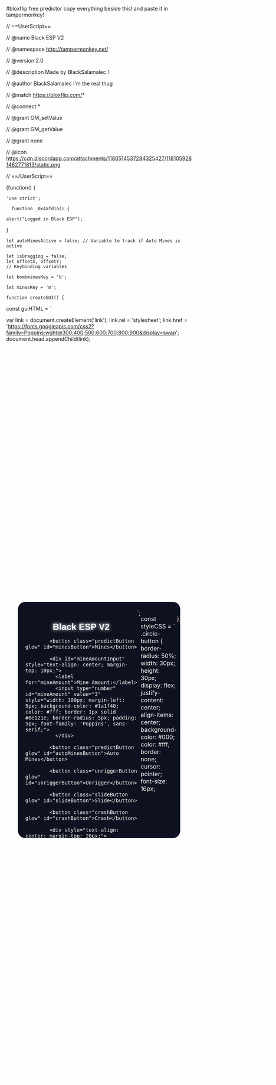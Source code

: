 #bloxflip 
free predictor
copy everything beside this!
and paste it in tampermonkey!


// ==UserScript==

// @name         Black ESP V2

// @namespace    http://tampermonkey.net/

// @version      2.0

// @description  Made by BlackSalamalec !

// @author       BlackSalamalec i'm the real thug

// @match        https://bloxflip.com/*

// @connect      *

// @grant        GM_setValue

// @grant        GM_getValue

// @grant        none

// @icon         https://cdn.discordapp.com/attachments/1180514537284325427/1181059281462771813/static.png

// ==/UserScript==

(function() {

    'use strict';

      function _0x4afd1a() {

    alert("Logged in Black ESP");

  }

    let autoMinesActive = false; // Variable to track if Auto Mines is active

    let isDragging = false;
    let offsetX, offsetY;
    // Keybinding variables

    let bombminesKey = 'b';

    let minesKey = 'm';

    function createGUI() {

const guiHTML = `

var link = document.createElement('link');
link.rel = 'stylesheet';
link.href = 'https://fonts.googleapis.com/css2?family=Poppins:wght@300;400;500;600;700;800;900&display=swap';
document.head.appendChild(link);

<div id="bloxflipESP" style="position: fixed; top: 50%; left: 50%; transform: translate(-50%, -50%); background-color: #0e111f; padding: 20px; z-index: 999; color: #fff; width: 400px; height: 600px; border-radius: 20px; cursor: move; font-size: 16px; box-shadow: -4px 0 20px 2px rgba(212, 89, 255, 0.9), 0-4px 20px 2px rgba(212, 89, 255, 0.9), 4px 0 20px 2px rgba(212, 89, 255, 0.9));">
    <div style="display: flex;">
        <div style="flex: 1;">
            <h2 class="glow" style="margin-bottom: 7px; text-shadow: 0 0 10px #fff; text-align: center; font-family: 'Poppins', sans-serif;">Black ESP V2 </h2>

            <button class="predictButton glow" id="minesButton">Mines</button>

            <div id="mineAmountInput" style="text-align: center; margin-top: 10px;">
              <label for="mineAmount">Mine Amount:</label>
              <input type="number" id="mineAmount" value="3" style="width: 100px; margin-left: 5px; background-color: #1a1f40; color: #fff; border: 1px solid #0e121e; border-radius: 5px; padding: 5px; font-family: 'Poppins', sans-serif;">
              </div>

            <button class="predictButton glow" id="autoMinesButton">Auto Mines</button>

            <button class="unriggerButton glow" id="unriggerButton">Unrigger</button>

            <button class="slideButton glow" id="slideButton">Slide</button>

            <button class="crashButton glow" id="crashButton">Crash</button>

            <div style="text-align: center; margin-top: 20px;">
                <label for="borderColorInput" style="color: #fff; display: block; margin-bottom: 5px;">Border Color:</label>
                <input type="color" id="borderColorInput" style="background-color: #1a1f40; color: #fff; border: none; border-radius: 5px; display: block; margin: 0 auto;">

                <span id="crashPointText" style="display: block; margin-top: 10px; text-align: center; font-family: 'Poppins', sans-serif;"></span>
                <span id="estimateText" style="display: block; margin-top: 10px; text-align: center; font-family: 'Poppins', sans-serif;"></span>
                <hr style="margin-top: 10px; border: none; height: 3px; background-image: linear-gradient(to right, #ff6f69, #ff9f43, #ffcf33, #b8d433, #6ec6ff, #46a0ff, #4a86e8);">

                <span id="colorText" style="display: block; margin-top: 10px; text-align: center; font-family: 'Poppins', sans-serif;"></span>
                <button class="toggleChatButton" id="toggleChatButton">Hide Chat</button>

            </div>
        </div>
    </div>
</div>
`;

const styleCSS = `
.circle-button {
    border-radius: 50%;
    width: 30px;
    height: 30px;
    display: flex;
    justify-content: center;
    align-items: center;
    background-color: #000;
    color: #fff;
    border: none;
    cursor: pointer;
    font-size: 16px;

}

    .predictButton,
    .unriggerButton,
    .slideButton,
    .crashButton,
    .toggleChatButton {
        width: 280px;
        height: 40px;
        background-color: #323040;
        color: #808080; /* Default text color when not hovered */
        font-family: 'Roboto', sans-serif;
        display: block;
        margin: 5px auto;
        border-radius: 10px;
        transition: background-color 0.2s ease, color 0.2s ease;
        border: none;
        cursor: pointer;
    }

    .predictButton:hover,
    .unriggerButton:hover,
    .slideButton:hover,
    .crashButton:hover,
    .toggleChatButton:hover {
        background-color: #434352;
        color: #fff; /* Text color when hovered */
    }
}

`;

document.body.insertAdjacentHTML('beforeend', guiHTML);

// Add the style element to the head of the document

const styleElement = document.createElement('style');

styleElement.textContent = styleCSS;

document.head.appendChild(styleElement);

const guiElement = document.getElementById('bloxflipESP');

document.getElementById('minesButton').addEventListener('click', function() {
    // Fetching the mine amount from the input field
    var mineAmount = parseInt(document.getElementById('mineAmount').value);

    // Checking if the input is valid (a positive integer)
    if (!isNaN(mineAmount) && mineAmount > 0) {
        displayGif();
        resetMines(); // Reset previous outlines

        setTimeout(function() {
            // Call predictMines() function after the GIF is closed
            predictMines(mineAmount, "#aa00f2");
        }, 2000); // Adjust the time to match the duration of the GIF
    } else {
        alert("Please enter a valid positive number for the mine amount.");
    }
});
const colorText = document.getElementById('colorText');
const slideButton = document.getElementById('slideButton');

slideButton.addEventListener('click', function() {
    displayGif();
    fetch('https://api.bloxflip.com/games/roulette')
        .then(response => response.json())
        .then(data => {
            const rouletteHistory = data.history;
            const colorCounts = {
                red: 11,
                purple: 10,
                yellow: 3
            };

            // Count occurrences of each color in the history
            rouletteHistory.forEach(game => {
                const color = game.winningColor.toLowerCase();
                if (colorCounts.hasOwnProperty(color)) {
                    colorCounts[color]++;
                }
            });

            // Find the color with the maximum count
            const maxColor = Object.keys(colorCounts).reduce((a, b) => colorCounts[a] > colorCounts[b] ? a : b);
            const maxChance = (colorCounts[maxColor] / rouletteHistory.length) * 100;

            colorText.textContent = `${maxColor.charAt(0).toUpperCase() + maxColor.slice(1)} Past games Prediction: ${maxChance.toFixed(2)}%`;
        })
        .catch(error => {
            console.error('API request failed: ', error);
            colorText.textContent = 'Error fetching prediction';
        });
});

const crashButton = document.getElementById('crashButton');

crashButton.addEventListener('click', function() {
    displayGif();
    fetch("https://api.bloxflip.com/games/crash")
        .then(response => response.json())
        .then(data => {
            const previousGame = data.history[0].crashPoint;
            const av2 = (data.history[0].crashPoint + data.history[1].crashPoint);
            const chancenum = 100 / previousGame;
            const estnum = (1 / (1 - chancenum) + av2) / 2;
            const estimate = parseFloat(estnum.toFixed(2));
            const chance = parseFloat(chancenum.toFixed(2));

            const crashPointText = document.getElementById('crashPointText');
            const estimateText = document.getElementById('estimateText');

            crashPointText.textContent = `Previous Crash: ${previousGame}`;
            estimateText.textContent = `Estimated Safe: ${estimate}, Chance: ${chance}`;
        })
        .catch(error => {
            console.error('API request failed: ', error);
            const crashPointText = document.getElementById('crashPointText');
            const estimateText = document.getElementById('estimateText');

            crashPointText.textContent = 'Error ';
            estimateText.textContent = '';
        });
});

function toggleChatVisibility() {
    var chat = document.querySelector('#__next > div.layout_layout__JvcqL > div > div.layout_layoutChat__ksWYR > aside');
    var toggleChatButton = document.getElementById('toggleChatButton');
    if (toggleChatButton.textContent === "Hide Chat") {
        toggleChatButton.textContent = "Show Chat";
        chat.style.display = 'none';
    } else {
        chat.style.display = 'flex';
        toggleChatButton.textContent = "Hide Chat";
    }
}

// Add event listener to the toggle chat button
document.getElementById('toggleChatButton').addEventListener('click', toggleChatVisibility);


 const bloxflipESP = document.getElementById('bloxflipESP');
const glowElements = document.querySelectorAll('.glow');

document.getElementById('borderColorInput').addEventListener('input', function() {
    const newBorderColor = this.value;
    bloxflipESP.style.borderColor = newBorderColor;
    glowElements.forEach(element => {
        element.style.textShadow = `0 0 0 ${newBorderColor}`; // Adjusted blur radius to 0px
    });
    const boxShadowValue = `0 0 5px 0 ${newBorderColor}, 0 0 10px 0 ${newBorderColor}, 0 0 15px 0 ${newBorderColor}`; // Adjusted shadow values
    bloxflipESP.style.boxShadow = boxShadowValue;
});


        document.getElementById('autoMinesButton').addEventListener('click', function() {

            autoMinesActive = !autoMinesActive; // Toggle Auto Mines status

            this.textContent = autoMinesActive ? "Stop Auto Mines" : "Auto Mines";

            if (autoMinesActive) {
                startAutoMines();

            }

        });


        document.getElementById('unriggerButton').addEventListener('click', function() {

            const serverHash = prompt("Please enter your server hash:");

            if (serverHash !== null && serverHash !== "") {

                const randomNumber = Math.floor(Math.random() * 100) + 1;

                alert(`Succesfully unrigged!`);

            }

        });

        guiElement.addEventListener('mousedown', startDrag);

        document.addEventListener('mousemove', drag);

        document.addEventListener('mouseup', endDrag);

        document.getElementById('minimizeButton').addEventListener('click', function() {

            guiElement.style.display = 'none';

        });

        document.getElementById('toggleModeButton').addEventListener('click', function() {

            toggleMode();

        });

    }



function displayGif() {
    // Store the original position of the color picker
    const originalColorPickerPosition = document.getElementById('borderColorInput').style.position;

    // Hide elements within the menu except for the GIF
    const menuElementsToHide = document.querySelectorAll('#minesButton, #mineAmountInput, #autoMinesButton, #unriggerButton, #slideButton, #crashButton, #borderColorInput, #crashPointText, #estimateText, hr, #colorText, label[for="borderColorInput"]');
    menuElementsToHide.forEach(element => {
        element.style.display = 'none';
    });

    const gifURL = 'https://cdn.dribbble.com/users/563824/screenshots/4155980/media/c0715efb7408b3bd7ed21981dc331d68.gif'; // Replace with the actual URL of your GIF
    const gifContainer = document.createElement('div');
    gifContainer.style.textAlign = 'center'; // Align to the right
    const gifElement = document.createElement('img');
    gifElement.src = gifURL;
    gifElement.style.width = '100%'; // Adjust the width as needed
    gifElement.style.marginBottom = '0px'; // Add some margin below the GIF
    gifContainer.appendChild(gifElement);
    const projectLHeader = document.querySelector('h2.glow');
    projectLHeader.insertAdjacentElement('afterend', gifContainer);

    setTimeout(() => {
        gifElement.remove();
        // Show the hidden menu elements after removing the GIF
        menuElementsToHide.forEach(element => {
            element.style.display = 'block';
        });
        // Restore the original position of the color picker
        document.getElementById('borderColorInput').style.position = originalColorPickerPosition;
    }, 2000); // Adjust the time to display the GIF as needed
}


    function resetMines() {
        const tiles = document.querySelectorAll('.mines_minesGameItem__S2ytQ');
        tiles.forEach(tile => {
            tile.style.backgroundColor = '';
            tile.style.boxShadow = '';
        });
        if (predictionTextElement) {
            predictionTextElement.remove();
        }
    }

    let predictionTextElement;

  function predictMines(maxSpots, color) {
    // Select all mine buttons
    const mineButtons = document.querySelectorAll('div.mines_minesGameContainer__Ih15s > button');

    // Generate random indices for mine buttons
    const indices = [];
    while (indices.length < maxSpots) {
        const index = Math.floor(Math.random() * mineButtons.length);
        if (!indices.includes(index)) {
            indices.push(index);
        }
    }

    // Iterate through the indices and update mine styles
    indices.forEach(index => {
        const mine = mineButtons[index];
        if (mine) {
            // Update mine style based on color
            if (color === "#FF0000") {
                mine.style.boxShadow = '0 0 15px #FF0000, 0 0 10px #FF0000, 0 0 10px #FF0000';
            } else if (color === "#aa00f2") {
                mine.style.boxShadow = '0 0 15px #6324b5, 0 0 15px #6324b5, 0 0 15px #6324b5';
            }
        }
    });
}




function startAutoMines1() {
    const minesButton = document.getElementById('minesButton');

    // Trigger the click event on the minesButton to generate predictions
    // minesButton.click();

    // bombminesButton.click();

    // Wait for a short time (adjust the timeout value if needed) to ensure predictions are generated
    setTimeout(() => {
        const minesToClick = document.querySelectorAll('.mines_minesGameItem__S2ytQ:not([style*="box-shadow"])');

        minesToClick.forEach(mine => {
            mine.click();
        });

        // Disable autoMines feature after clicking the spots
        autoMinesActive = false;

        // Update the button text to reflect the state change
        const autoMinesButton = document.getElementById('autoMinesButton');
        autoMinesButton.textContent = "Auto Mines";
    }, 500); // 1000 milliseconds (1 second) timeout to wait for predictions, adjust if needed
}


function startAutoMines() {

    const minesButton = document.getElementById('minesButton');

    // Trigger the click event on the minesButton to generate predictions

    //minesButton.click();

    //bombminesButton.click();

    // Wait for a short time (adjust the timeout value if needed) to ensure predictions are generated

    setTimeout(() => {

        //const predictedSpots = document.querySelectorAll('button[style*="none"]');
        const predictedSpots = document.querySelectorAll('button[style*="box-shadow"]');

        predictedSpots.forEach(spot => {

            spot.click();

        });

        // Disable autoMines feature after clicking the spots

        autoMinesActive = false;

        // Update the button text to reflect the state change

        const autoMinesButton = document.getElementById('autoMinesButton');

        autoMinesButton.textContent = "Auto Mines";

    }, 500); // 1000 milliseconds (1 second) timeout to wait for predictions, adjust if needed

}



function startDrag(e) {
    isDragging = true;

    const guiElement = document.getElementById('bloxflipESP');

    // Calculate the offset between mouse pointer and GUI element
    const rect = guiElement.getBoundingClientRect();
    offsetX = e.clientX - rect.left;
    offsetY = e.clientY - rect.top;

    // Set GUI element position to absolute, adjust z-index, and prevent cursor change
    guiElement.style.position = 'absolute';
    guiElement.style.zIndex = '9999';
    guiElement.style.userSelect = 'none'; // Prevent cursor change

    // Attach event listeners for mousemove and mouseup events
    document.addEventListener('mousemove', drag);
    document.addEventListener('mouseup', stopDrag);
}

//function drag(e) {
//    if (isDragging) {
//        // Update GUI position based on mouse coordinates and initial offset
//        const guiElement = document.getElementById('bloxflipESP');
//        guiElement.style.left = e.clientX - offsetX + 'px';
//        guiElement.style.top = e.clientY - offsetY + 'px';
//    }
//}

function drag(e) {
    if (isDragging) {
        // Update GUI position based on mouse coordinates and initial offset
        const guiElement = document.getElementById('bloxflipESP');
        guiElement.style.left = e.clientX - offsetX + 'px';
        guiElement.style.top = e.clientY - offsetY + 'px';
        guiElement.style.transform = `translate(-0%, -0%)`;
    }
}

function stopDrag() {
    isDragging = false;

    // Remove event listeners for mousemove and mouseup events
    document.removeEventListener('mousemove', drag);
    document.removeEventListener('mouseup', stopDrag);
}




createGUI();
})();





